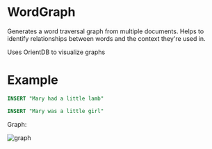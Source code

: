 WordGraph
=========

Generates a word traversal graph from multiple documents. Helps to identify relationships between words and the context they're used in.

Uses OrientDB to visualize graphs

# Example

``` SQL
INSERT "Mary had a little lamb"

INSERT "Mary was a little girl"
```

Graph:

![graph](https://raw.githubusercontent.com/anubhavashok/WordGraph/master/docs/graphExample.png "graph")
